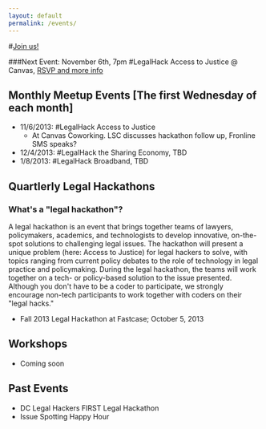 ```yaml
---
layout: default
permalink: /events/
---
```


#[Join us!](http://www.meetup.com/DCLegalHackers)  

###Next Event: November 6th, 7pm #LegalHack Access to Justice @ Canvas, [RSVP and more info](http://www.meetup.com/DCLegalHackers/events/142943202/)

## Monthly Meetup Events [The first Wednesday of each month]  

* 11/6/2013: #LegalHack Access to Justice
  * At Canvas Coworking. LSC discusses hackathon follow up, Fronline SMS speaks?
* 12/4/2013: #LegalHack the Sharing Economy, TBD 
* 1/8/2013: #LegalHack Broadband, TBD 

## Quartlerly Legal Hackathons  

### What's a "legal hackathon"?  

A legal hackathon is an event that brings together teams of lawyers, policymakers, academics, and technologists to develop innovative, on-the-spot solutions to challenging legal issues. The hackathon will present a unique problem (here: Access to Justice) for legal hackers to solve, with topics ranging from current policy debates to the role of technology in legal practice and policymaking. During the legal hackathon, the teams will work together on a tech- or policy-based solution to the issue presented. Although you don't have to be a coder to participate, we strongly encourage non-tech participants to work together with coders on their "legal hacks."
* Fall 2013 Legal Hackathon at Fastcase; October 5, 2013  

## Workshops  
* Coming soon  

## Past Events  

* DC Legal Hackers FIRST Legal Hackathon 
* Issue Spotting Happy Hour 

